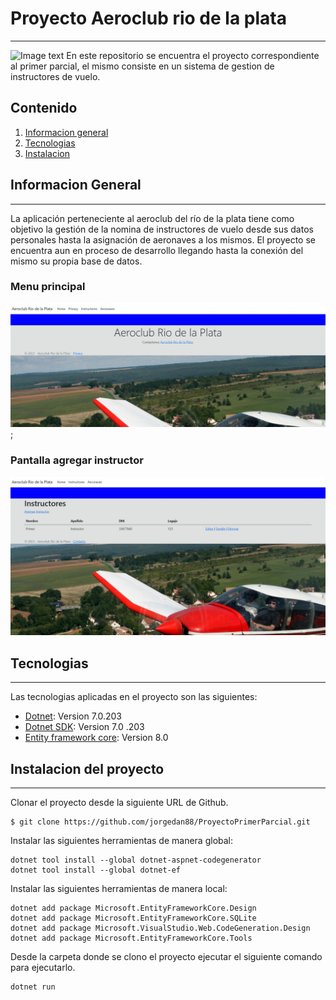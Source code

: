 # Proyecto Aeroclub rio de la plata
***
![Image text](https://static.wixstatic.com/media/279b70_07d1f5ba938e4f0fa2fa745371a35533.jpg)
En este repositorio se encuentra el proyecto correspondiente al primer parcial, el mismo consiste en un sistema de gestion de instructores de vuelo.

## Contenido
1. [Informacion general](#general-info)
2. [Tecnologias](#technologies)
3. [Instalacion](#installation)


## Informacion General 
***
La aplicación perteneciente al aeroclub del río de la plata tiene como objetivo la gestión de la nomina de instructores de vuelo desde sus datos personales hasta la asignación de aeronaves a los mismos.  El proyecto se encuentra aun en proceso de desarrollo llegando hasta la conexión del mismo su propia base de datos. 
### Menu principal

![Image text](https://github.com/jorgedan88/ProyectoPrimerParcial/blob/main/Resources/Index.jpg);

### Pantalla agregar instructor
![Image text](https://github.com/jorgedan88/ProyectoPrimerParcial/blob/main/Resources/Crear.jpg)


## Tecnologias
***
Las tecnologias aplicadas en el proyecto son las siguientes:
* [Dotnet](https://dotnet.microsoft.com/en-us/download): Version 7.0.203 
* [Dotnet SDK](https://example.com): Version 7.0
.203
* [Entity framework core](https://learn.microsoft.com/en-us/ef/core/): Version 8.0

## Instalacion del proyecto
***
Clonar el proyecto desde la siguiente URL de Github. 
```
$ git clone https://github.com/jorgedan88/ProyectoPrimerParcial.git

```

Instalar las siguientes herramientas de manera global:
```
dotnet tool install --global dotnet-aspnet-codegenerator
dotnet tool install --global dotnet-ef

```
Instalar las siguientes herramientas de manera local:
```
dotnet add package Microsoft.EntityFrameworkCore.Design
dotnet add package Microsoft.EntityFrameworkCore.SQLite
dotnet add package Microsoft.VisualStudio.Web.CodeGeneration.Design
dotnet add package Microsoft.EntityFrameworkCore.Tools

```
Desde la carpeta donde se clono el proyecto ejecutar el siguiente comando para ejecutarlo. 
```
dotnet run

```
